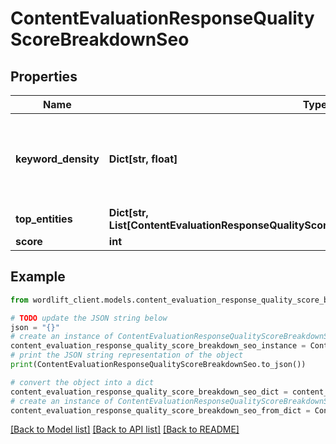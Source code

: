 # ContentEvaluationResponseQualityScoreBreakdownSeo


## Properties

Name | Type | Description | Notes
------------ | ------------- | ------------- | -------------
**keyword_density** | **Dict[str, float]** | Object with keyword percentages when keywords are provided | 
**top_entities** | **Dict[str, List[ContentEvaluationResponseQualityScoreBreakdownSeoTopEntitiesValueInner]]** |  | 
**score** | **int** |  | 

## Example

```python
from wordlift_client.models.content_evaluation_response_quality_score_breakdown_seo import ContentEvaluationResponseQualityScoreBreakdownSeo

# TODO update the JSON string below
json = "{}"
# create an instance of ContentEvaluationResponseQualityScoreBreakdownSeo from a JSON string
content_evaluation_response_quality_score_breakdown_seo_instance = ContentEvaluationResponseQualityScoreBreakdownSeo.from_json(json)
# print the JSON string representation of the object
print(ContentEvaluationResponseQualityScoreBreakdownSeo.to_json())

# convert the object into a dict
content_evaluation_response_quality_score_breakdown_seo_dict = content_evaluation_response_quality_score_breakdown_seo_instance.to_dict()
# create an instance of ContentEvaluationResponseQualityScoreBreakdownSeo from a dict
content_evaluation_response_quality_score_breakdown_seo_from_dict = ContentEvaluationResponseQualityScoreBreakdownSeo.from_dict(content_evaluation_response_quality_score_breakdown_seo_dict)
```
[[Back to Model list]](../README.md#documentation-for-models) [[Back to API list]](../README.md#documentation-for-api-endpoints) [[Back to README]](../README.md)


